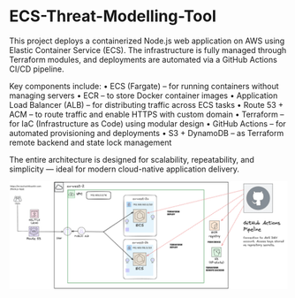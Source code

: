 # ECS-Threat-Modelling-Tool

This project deploys a containerized Node.js web application on AWS using Elastic Container Service (ECS). The infrastructure is fully managed through Terraform modules, and deployments are automated via a GitHub Actions CI/CD pipeline.

Key components include:
	•	ECS (Fargate) – for running containers without managing servers
	•	ECR – to store Docker container images
	•	Application Load Balancer (ALB) – for distributing traffic across ECS tasks
	•	Route 53 + ACM – to route traffic and enable HTTPS with custom domain
	•	Terraform – for IaC (Infrastructure as Code) using modular design
	•	GitHub Actions – for automated provisioning and deployments
	•	S3 + DynamoDB – as Terraform remote backend and state lock management

The entire architecture is designed for scalability, repeatability, and simplicity — ideal for modern cloud-native application delivery.

![Architecture Diagram](AWS-architecture.png)
